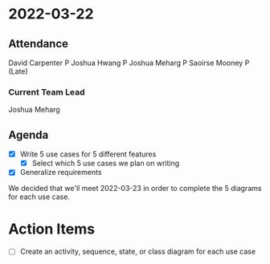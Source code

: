 # 2022-03-22

## Attendance

David Carpenter P
Joshua Hwang P
Joshua Meharg P
Saoirse Mooney P (Late)

### Current Team Lead

Joshua Meharg

## Agenda

- [x] Write 5 use cases for 5 different features
  - [x] Select which 5 use cases we plan on writing
- [x] Generalize requirements

We decided that we'll meet 2022-03-23 in order to complete the 5 diagrams for each use case.

# Action Items

- [ ] Create an activity, sequence, state, or class diagram for each use case